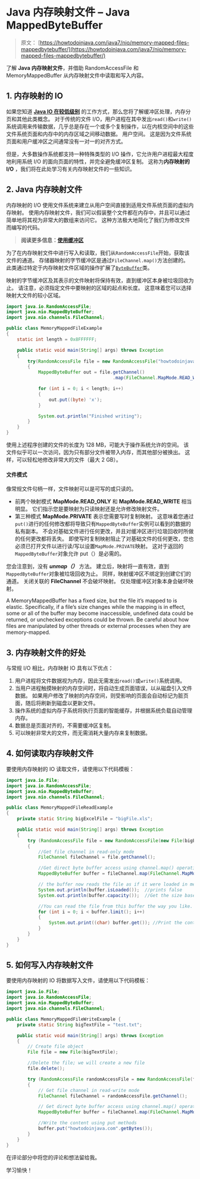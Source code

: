 # Java 内存映射文件 – Java MappedByteBuffer

> 原文： [https://howtodoinjava.com/java7/nio/memory-mapped-files-mappedbytebuffer/](https://howtodoinjava.com/java7/nio/memory-mapped-files-mappedbytebuffer/)

了解 **Java 内存映射文件**，并借助 RandomAccessFile 和 MemoryMappedBuffer 从内存映射文件中读取和写入内容。

## 1\. 内存映射的 IO

如果您知道 [**Java IO 在较低级别**](//howtodoinjava.com/java/io/how-java-io-works-internally-at-lower-level/ "How Java I/O Works Internally at Lower Level?") 的工作方式，那么您将了解缓冲区处理，内存分页和其他此类概念。 对于传统的文件 I/O，用户进程在其中发出`read()`和`write()`系统调用来传输数据，几乎总是存在一个或多个复制操作，以在内核空间中的这些文件系统页面和内存中的内存区域之间移动数据。 用户空间。 这是因为文件系统页面和用户缓冲区之间通常没有一对一的对齐方式。

但是，大多数操作系统都支持一种特殊类型的 I/O 操作，它允许用户进程最大程度地利用系统 I/O 的面向页面的特性，并完全避免缓冲区复制。 这称为**内存映射的 I/O** ，我们将在此处学习有关内存映射文件的一些知识。

## 2\. Java 内存映射文件

内存映射的 I/O 使用文件系统来建立从用户空间直接到适用文件系统页面的虚拟内存映射。 使用内存映射文件，我们可以假装整个文件都在内存中，并且可以通过简单地将其视为非常大的数组来访问它。 这种方法极大地简化了我们为修改文件而编写的代码。

> **阅读更多信息：[使用缓冲区](//howtodoinjava.com/java-7/nio/java-nio-2-0-working-with-buffers/ "Java NIO 2.0 : Working With Buffers")**

为了在内存映射文件中进行写入和读取，我们从`RandomAccessFile`开始，获取该文件的通道。 存储器映射的字节缓冲区是通过`FileChannel.map()`方法创建的。 此类通过特定于内存映射文件区域的操作扩展了[`ByteBuffer`](//howtodoinjava.com/java-7/nio/java-nio-2-0-working-with-buffers/ "Java NIO 2.0 : Working With Buffers")类。

映射的字节缓冲区及其表示的文件映射将保持有效，直到缓冲区本身被垃圾回收为止。 请注意，必须指定文件中要映射的区域的起点和长度。 这意味着您可以选择映射大文件的较小区域。

```java
import java.io.RandomAccessFile;
import java.nio.MappedByteBuffer;
import java.nio.channels.FileChannel;

public class MemoryMappedFileExample 
{
	static int length = 0x8FFFFFF; 	

	public static void main(String[] args) throws Exception 
	{
		try(RandomAccessFile file = new RandomAccessFile("howtodoinjava.dat", "rw")) 
		{
			MappedByteBuffer out = file.getChannel()
										.map(FileChannel.MapMode.READ_WRITE, 0, length);

			for (int i = 0; i < length; i++) 
			{
				out.put((byte) 'x');
			}

			System.out.println("Finished writing");
		}
	}
}

```

使用上述程序创建的文件的长度为 128 MB，可能大于操作系统允许的空间。 该文件似乎可以一次访问，因为只有部分文件被带入内存，而其他部分被换出。 这样，可以轻松地修改非常大的文件（最大 2 GB）。

#### 文件模式

像常规文件句柄一样，文件映射可以是可写的或只读的。

*   前两个映射模式 **MapMode.READ_ONLY** 和 **MapMode.READ_WRITE** 相当明显。 它们指示您是要映射为只读映射还是允许修改映射文件。
*   第三种模式 **MapMode.PRIVATE** 表示您需要写时复制映射。 这意味着您通过`put()`进行的任何修改都将导致只有`MappedByteBuffer`实例可以看到的数据的私有副本。 不会对基础文件进行任何更改，并且对缓冲区进行垃圾回收时所做的任何更改都将丢失。 即使写时复制映射阻止了对基础文件的任何更改，您也必须已打开文件以进行读/写以设置`MapMode.PRIVATE`映射。 这对于返回的`MappedByteBuffer`对象允许 put（）是必需的。

您会注意到，没有 ***unmap（）*** 方法。 建立后，映射将一直有效，直到`MappedByteBuffer`对象被垃圾回收为止。 同样，映射缓冲区不绑定到创建它们的通道。 关闭关联的 **FileChannel** 不会破坏映射。 仅处理缓冲区对象本身会破坏映射。

A MemoryMappedBuffer has a fixed size, but the file it’s mapped to is elastic. Specifically, if a file’s size changes while the mapping is in effect, some or all of the buffer may become inaccessible, undefined data could be returned, or unchecked exceptions could be thrown. Be careful about how files are manipulated by other threads or external processes when they are memory-mapped.

## 3\. 内存映射文件的好处

与常规 I/O 相比，内存映射 IO 具有以下优点：

1.  用户进程将文件数据视为内存，因此无需发出`read()`或`write()`系统调用。
2.  当用户进程触摸映射的内存空间时，将自动生成页面错误，以从磁盘引入文件数据。 如果用户修改了映射的内存空间，则受影响的页面会自动标记为脏页面，随后将刷新到磁盘以更新文件。
3.  操作系统的虚拟内存子系统将执行页面的智能缓存，并根据系统负载自动管理内存。
4.  数据总是页面对齐的，不需要缓冲区复制。
5.  可以映射非常大的文件，而无需消耗大量内存来复制数据。

## 4\. 如何读取内存映射文件

要使用内存映射的 IO 读取文件，请使用以下代码模板：

```java
import java.io.File;
import java.io.RandomAccessFile;
import java.nio.MappedByteBuffer;
import java.nio.channels.FileChannel;

public class MemoryMappedFileReadExample 
{
	private static String bigExcelFile = "bigFile.xls";

	public static void main(String[] args) throws Exception 
	{
		try (RandomAccessFile file = new RandomAccessFile(new File(bigExcelFile), "r"))
		{
			//Get file channel in read-only mode
			FileChannel fileChannel = file.getChannel();

	        //Get direct byte buffer access using channel.map() operation
	        MappedByteBuffer buffer = fileChannel.map(FileChannel.MapMode.READ_ONLY, 0, fileChannel.size());

	        // the buffer now reads the file as if it were loaded in memory. 
	        System.out.println(buffer.isLoaded()); 	//prints false
	        System.out.println(buffer.capacity());	//Get the size based on content size of file

	        //You can read the file from this buffer the way you like.
	        for (int i = 0; i < buffer.limit(); i++)
	        {
	            System.out.print((char) buffer.get()); //Print the content of file
	        }
		}
	}
}

```

## 5\. 如何写入内存映射文件

要使用内存映射的 IO 将数据写入文件，请使用以下代码模板：

```java
import java.io.File;
import java.io.RandomAccessFile;
import java.nio.MappedByteBuffer;
import java.nio.channels.FileChannel;

public class MemoryMappedFileWriteExample {
	private static String bigTextFile = "test.txt";

	public static void main(String[] args) throws Exception 
	{
		// Create file object
		File file = new File(bigTextFile);

		//Delete the file; we will create a new file
		file.delete();

		try (RandomAccessFile randomAccessFile = new RandomAccessFile(file, "rw"))
		{
			// Get file channel in read-write mode
			FileChannel fileChannel = randomAccessFile.getChannel();

			// Get direct byte buffer access using channel.map() operation
			MappedByteBuffer buffer = fileChannel.map(FileChannel.MapMode.READ_WRITE, 0, 4096 * 8 * 8);

			//Write the content using put methods
			buffer.put("howtodoinjava.com".getBytes());
		}
	}
}

```

在评论部分中将您的评论和想法留给我。

学习愉快！